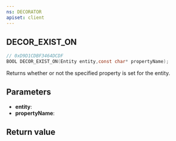 ```yaml
---
ns: DECORATOR
apiset: client
---
```

## DECOR_EXIST_ON

```c
// 0xD9D1CDBF3464DCDF
BOOL DECOR_EXIST_ON(Entity entity,const char* propertyName);
```

Returns whether or not the specified property is set for the entity.

## Parameters
* **entity**:
* **propertyName**:

## Return value